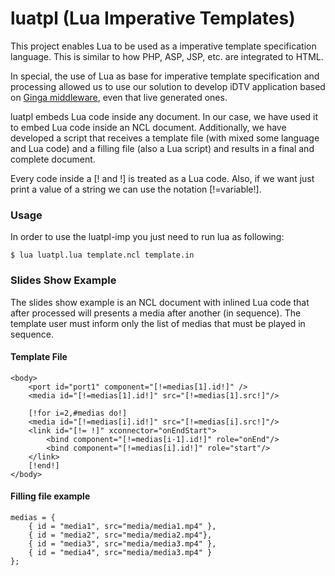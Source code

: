 luatpl (Lua Imperative Templates)
=================================
This project enables Lua to be used as a imperative template specification
language. This is similar to how PHP, ASP, JSP, etc. are integrated to HTML. 

In special, the use of Lua as base for imperative template specification
and processing allowed us to use our solution to develop iDTV application
based on  <a href="http://www.ginga.org.br">Ginga middleware</a>, even that
live generated ones.

luatpl embeds Lua code inside any document. In our case, we have used it to
embed Lua code inside an NCL document. Additionally, we have developed a
script that receives a template file (with mixed some language and Lua code)
and a filling file (also a Lua script) and results in a final and complete
document.

Every code inside a [! and !] is treated as a Lua code. Also, if we want just
print a value of a string we can use the notation [!=variable!].

### Usage
In order to use the luatpl-imp you just need to run lua as following:

	$ lua luatpl.lua template.ncl template.in

### Slides Show Example

The slides show example is an NCL document with inlined Lua code that after
processed will presents a media after another (in sequence). The template user
must inform only the list of medias that must be played in sequence.

#### Template File
	
	<body>
		<port id="port1" component="[!=medias[1].id!]" />
		<media id="[!=medias[1].id!]" src="[!=medias[1].src!]"/>
		
		[!for i=2,#medias do!]
		<media id="[!=medias[i].id!]" src="[!=medias[i].src!]"/>
		<link id="[!= !]" xconnector="onEndStart">
			<bind component="[!=medias[i-1].id!]" role="onEnd"/>
			<bind component="[!=medias[i].id!]" role="start"/>
		</link>
		[!end!]
	</body>


#### Filling file example
	
	medias = {
		{ id = "media1", src="media/media1.mp4" },
		{ id = "media2", src="media/media2.mp4"},
		{ id = "media3", src="media/media3.mp4" },
		{ id = "media4", src="media/media3.mp4" }
	};

